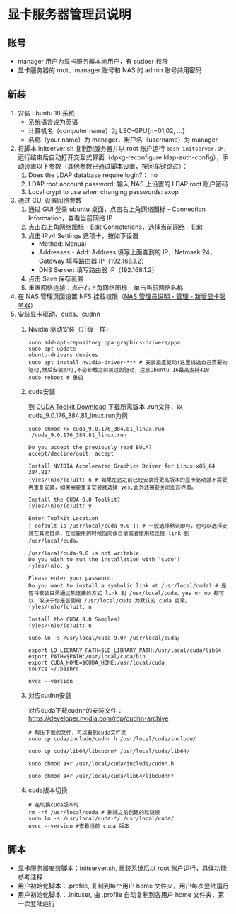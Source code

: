 # 显卡服务器管理员说明


## 账号
* manager 用户为显卡服务器本地用户，有 sudoer 权限
* 显卡服务器的 root、manager 账号和 NAS 的 admin 账号共用密码


## 新装
1. 安装 ubuntu 18 系统
    * 系统语言设为英语
    * 计算机名（computer name）为 LSC-GPU{n=01,02, ...}
    * 名称（your name）为 manager，用户名（username）为 manager
1. 将脚本 initserver.sh 复制到服务器并以 root 账户运行 ```bash initserver.sh```，运行结束后自动打开交互式界面（dpkg-reconfigure ldap-auth-config），手动设置以下参数（其他参数已通过脚本设置，按回车键跳过）：
    1. Does the LDAP database require login?： no
    1. LDAP root account password: 输入 NAS 上设置的 LDAP root 账户密码
    1. Local crypt to use when changing passwords: exop
1. 通过 GUI 设置网络参数
    1. 通过 GUI 登录 ubuntu 桌面，点击右上角网络图标 - Connection Information，查看当前网络 IP
    1. 点击右上角网络图标 - Edit Connetctions，选择当前网络 - Edit
    1. 点击 IPv4 Settings 选项卡，按如下设置
        * Method: Manual
        * Addresses - Add: Address 填写上面查到的 IP，Netmask 24，Gateway 填写路由器 IP（192.168.1.2）
        * DNS Server: 填写路由器 IP（192.168.1.2）
    1. 点击 Save 保存设置
    1. 重置网络连接：点击右上角网络图标 - 单击当前网络名称
1. 在 NAS 管理页面设置 NFS 挂载权限（[NAS 管理员说明 - 管理 - 新增显卡服务器](../nas/README_admin.md#管理)）
1. 安装显卡驱动、cuda、cudnn
    1. Nividia 驱动安装（升级一样）
        ```
        sudo add-apt-repository ppa:graphics-drivers/ppa
        sudo apt update
        ubuntu-drivers devices
        sudo apt install nvidia-driver-*** # 安装指定驱动(这里挑选自己需要的驱动,然后安装即可,不必卸载之前装过的驱动，注意Ubuntu 16最高支持418
        sudo reboot # 重启
        ```
    2. cuda安装

        到 [CUDA Toolkit Download](https://developer.nvidia.com/cuda-downloads) 下载所需版本 .run文件，以 cuda_9.0.176_384.81_linux.run为例
        ```
        sudo chmod +x cuda_9.0.176_384.81_linux.run
        ./cuda_9.0.176_384.81_linux.run

        Do you accept the previously read EULA?
        accept/decline/quit: accept

        Install NVIDIA Accelerated Graphics Driver for Linux-x86_64 384.81?
        (y)es/(n)o/(q)uit: n # 如果在这之前已经安装好更高版本的显卡驱动就不需要再重复安装，如果需要重复安装就选择 yes,此外还需要关闭图形界面。

        Install the CUDA 9.0 Toolkit?
        (y)es/(n)o/(q)uit: y

        Enter Toolkit Location
        [ default is /usr/local/cuda-9.0 ]: # 一般选择默认即可，也可以选择安装在其他目录，在需要用的时候指向该目录或者使用软连接 link 到 /usr/local/cuda。

        /usr/local/cuda-9.0 is not writable.
        Do you wish to run the installation with 'sudo'?
        (y)es/(n)o: y

        Please enter your password: 
        Do you want to install a symbolic link at /usr/local/cuda? # 是否将安装目录通过软连接的方式 link 到 /usr/local/cuda，yes or no 都可以，取决于你是否使用 /usr/local/cuda 为默认的 cuda 目录。
        (y)es/(n)o/(q)uit: n

        Install the CUDA 9.0 Samples?
        (y)es/(n)o/(q)uit: n

        sudo ln -s /usr/local/cuda-9.0/ /usr/local/cuda/

        export LD_LIBRARY_PATH=$LD_LIBRARY_PATH:/usr/local/cuda/lib64
        export PATH=$PATH:/usr/local/cuda/bin
        export CUDA_HOME=$CUDA_HOME:/usr/local/cuda
        source ~/.bashrc

        nvcc --version
        ```  
    3. 对应cudnn安装
        
        对应cuda下载cudnn的安装文件：https://developer.nvidia.com/rdp/cudnn-archive
        ```
        # 解压下载的文件，可以看到cuda文件夹
        sudo cp cuda/include/cudnn.h /usr/local/cuda/include/

        sudo cp cuda/lib64/libcudnn* /usr/local/cuda/lib64/

        sudo chmod a+r /usr/local/cuda/include/cudnn.h

        sudo chmod a+r /usr/local/cuda/lib64/libcudnn*
        ```
    4. cuda版本切换
        ```
        # 在切换cuda版本时
        rm -rf /usr/local/cuda # 删除之前创建的软链接
        sudo ln -s /usr/local/cuda-*/ /usr/local/cuda/
        nvcc --version #查看当前 cuda 版本
        ```


## 脚本

* 显卡服务器安装脚本：initserver.sh, 重装系统后以 root 账户运行，具体功能参考注释
* 用户初始化脚本：.profile, 复制到每个用户 home 文件夹，用户每次登陆运行
* 用户初始化脚本：.inituser, 由 .profile 自动复制到各用户 home 文件夹，第一次登陆运行
